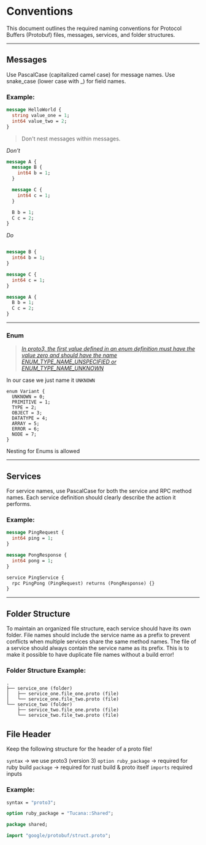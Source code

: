 # Conventions

This document outlines the required naming conventions for Protocol Buffers (Protobuf) files, messages, services, and folder structures.

---

## Messages

Use PascalCase (capitalized camel case) for message names.
Use snake_case (lower case with _) for field names.

### Example:

```protobuf
message HelloWorld {
  string value_one = 1;
  int64 value_two = 2;
}
```

> Don't nest messages within messages.

*Don't*

```protobuf
message A {
  message B {
    int64 b = 1;
  }

  message C {
    int64 c = 1;
  }

  B b = 1;
  C c = 2;
}
```

*Do*

```protobuf

message B {
  int64 b = 1;
}

message C {
  int64 c = 1;
}

message A {
  B b = 1;
  C c = 2;
}
```
---

### Enum

> [_In proto3, the first value defined in an enum definition must have the value zero and should have the name ENUM_TYPE_NAME_UNSPECIFIED or ENUM_TYPE_NAME_UNKNOWN_](https://protobuf.dev/programming-guides/proto3/#enum-default)

In our case we just name it `UNKNOWN`

```
enum Variant {
  UNKNOWN = 0;
  PRIMITIVE = 1;
  TYPE = 2;
  OBJECT = 3;
  DATATYPE = 4;
  ARRAY = 5;
  ERROR = 6;
  NODE = 7;
}
```

Nesting for Enums is allowed

---
## Services

For service names, use PascalCase for both the service and RPC method names. Each service definition should clearly describe the action it performs.

### Example:

```protobuf
message PingRequest {
  int64 ping = 1;
}

message PongResponse {
  int64 pong = 1;
}

service PingService {
  rpc PingPong (PingRequest) returns (PongResponse) {}
}
```
---
## Folder Structure
To maintain an organized file structure, each service should have its own folder. File names should include the service name as a prefix to prevent conflicts when multiple services share the same method names.
The file of a service should always contain the service name as its prefix. This is to make it possible to have duplicate file names without a build error!

### Folder Structure Example:
```ascii-tree
.
├── service_one (folder)
│   ├── service_one.file_one.proto (file)
│   └── service_one.file_two.proto (file)
└── service_two (folder)
    ├── service_two.file_one.proto (file)
    └── service_two.file_two.proto (file)
```

## File Header
Keep the following structure for the header of a proto file!

`syntax` -> we use proto3 (version 3)
`option ruby_package` -> required for ruby build
`package` -> required for rust build & proto itself
`imports` required inputs

### Example:
```protobuf
syntax = "proto3";

option ruby_package = "Tucana::Shared";

package shared;

import "google/protobuf/struct.proto";
```
